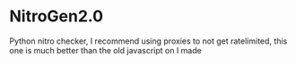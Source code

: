 # NitroGen2.0
Python nitro checker, I recommend using proxies to not get ratelimited, this one is much better than the old javascript on I made

